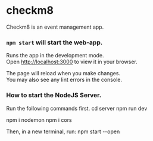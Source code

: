 # checkm8
Checkm8 is an event management app.

### `npm start` will start the web-app.

Runs the app in the development mode.\
Open [http://localhost:3000](http://localhost:3000) to view it in your browser.

The page will reload when you make changes.\
You may also see any lint errors in the console.

### How to start the NodeJS Server.
Run the following commands first.
cd server
npm run dev

npm i nodemon 
npm i cors 

Then, in a new terminal, run: npm start --open
